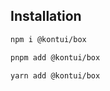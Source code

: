## Installation

```sh
npm i @kontui/box
```

```sh
pnpm add @kontui/box
```

```sh
yarn add @kontui/box
```

